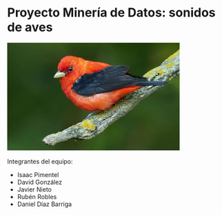 # Proyecto Minería de Datos: sonidos de aves

<img src="md_format/pajarito.jpg" alt="Pajarito" style="width:400px; height:250px;">


Integrantes del equipo:
  - Isaac Pimentel
  - David González
  - Javier Nieto
  - Rubén Robles
  - Daniel Díaz Barriga
